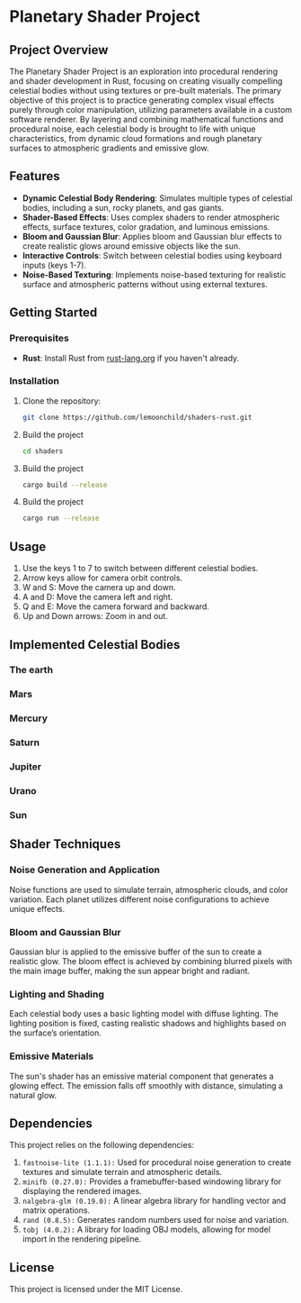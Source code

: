 # Planetary Shader Project

## Project Overview
The Planetary Shader Project is an exploration into procedural rendering and shader development in Rust, focusing on creating visually compelling celestial bodies without using textures or pre-built materials. The primary objective of this project is to practice generating complex visual effects purely through color manipulation, utilizing parameters available in a custom software renderer. By layering and combining mathematical functions and procedural noise, each celestial body is brought to life with unique characteristics, from dynamic cloud formations and rough planetary surfaces to atmospheric gradients and emissive glow.

## Features
- **Dynamic Celestial Body Rendering**: Simulates multiple types of celestial bodies, including a sun, rocky planets, and gas giants.
- **Shader-Based Effects**: Uses complex shaders to render atmospheric effects, surface textures, color gradation, and luminous emissions.
- **Bloom and Gaussian Blur**: Applies bloom and Gaussian blur effects to create realistic glows around emissive objects like the sun.
- **Interactive Controls**: Switch between celestial bodies using keyboard inputs (keys 1-7).
- **Noise-Based Texturing**: Implements noise-based texturing for realistic surface and atmospheric patterns without using external textures.

## Getting Started
### Prerequisites
- **Rust**: Install Rust from [rust-lang.org](https://www.rust-lang.org/) if you haven't already.

### Installation
1. Clone the repository:
   ```bash
   git clone https://github.com/lemoonchild/shaders-rust.git 
2. Build the project
    ```bash
    cd shaders
3. Build the project
    ```bash
    cargo build --release
4. Build the project
    ```bash
    cargo run --release  
## Usage
1. Use the keys 1 to 7 to switch between different celestial bodies.
2. Arrow keys allow for camera orbit controls.
3. W and S: Move the camera up and down.
4. A and D: Move the camera left and right.
5. Q and E: Move the camera forward and backward.
6. Up and Down arrows: Zoom in and out.

## Implemented Celestial Bodies

### The earth

### Mars

### Mercury 

### Saturn

### Jupiter 

### Urano

### Sun


## Shader Techniques

### Noise Generation and Application
Noise functions are used to simulate terrain, atmospheric clouds, and color variation. Each planet utilizes different noise configurations to achieve unique effects.

### Bloom and Gaussian Blur
Gaussian blur is applied to the emissive buffer of the sun to create a realistic glow. The bloom effect is achieved by combining blurred pixels with the main image buffer, making the sun appear bright and radiant.

### Lighting and Shading
Each celestial body uses a basic lighting model with diffuse lighting. The lighting position is fixed, casting realistic shadows and highlights based on the surface’s orientation.

### Emissive Materials
The sun's shader has an emissive material component that generates a glowing effect. The emission falls off smoothly with distance, simulating a natural glow.

## Dependencies
This project relies on the following dependencies:

1. `fastnoise-lite (1.1.1):` Used for procedural noise generation to create textures and simulate terrain and atmospheric details.
2. `minifb (0.27.0):` Provides a framebuffer-based windowing library for displaying the rendered images.
3. `nalgebra-glm (0.19.0):` A linear algebra library for handling vector and matrix operations.
4. `rand (0.8.5):` Generates random numbers used for noise and variation.
5. `tobj (4.0.2):` A library for loading OBJ models, allowing for model import in the rendering pipeline.

## License
This project is licensed under the MIT License.